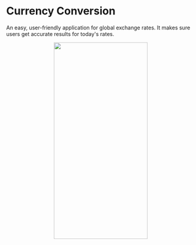 # Currency Conversion
An easy, user-friendly application for global exchange rates. It makes sure users get accurate results for today's rates.
<p float="left" align="center">
  <img src="https://user-images.githubusercontent.com/115124949/224845197-30f08616-62ee-4de1-aa3b-b401019ed46c.png" width="250" height="525">
</p>
